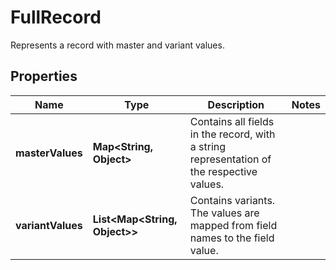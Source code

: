 

# FullRecord

Represents a record with master and variant values.

## Properties

Name | Type | Description | Notes
------------ | ------------- | ------------- | -------------
**masterValues** | **Map&lt;String, Object&gt;** | Contains all fields in the record, with a string representation of the respective values. | 
**variantValues** | **List&lt;Map&lt;String, Object&gt;&gt;** | Contains variants. The values are mapped from field names to the field value. | 



